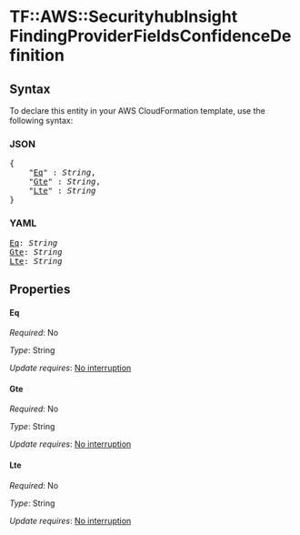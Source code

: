 # TF::AWS::SecurityhubInsight FindingProviderFieldsConfidenceDefinition

## Syntax

To declare this entity in your AWS CloudFormation template, use the following syntax:

### JSON

<pre>
{
    "<a href="#eq" title="Eq">Eq</a>" : <i>String</i>,
    "<a href="#gte" title="Gte">Gte</a>" : <i>String</i>,
    "<a href="#lte" title="Lte">Lte</a>" : <i>String</i>
}
</pre>

### YAML

<pre>
<a href="#eq" title="Eq">Eq</a>: <i>String</i>
<a href="#gte" title="Gte">Gte</a>: <i>String</i>
<a href="#lte" title="Lte">Lte</a>: <i>String</i>
</pre>

## Properties

#### Eq

_Required_: No

_Type_: String

_Update requires_: [No interruption](https://docs.aws.amazon.com/AWSCloudFormation/latest/UserGuide/using-cfn-updating-stacks-update-behaviors.html#update-no-interrupt)

#### Gte

_Required_: No

_Type_: String

_Update requires_: [No interruption](https://docs.aws.amazon.com/AWSCloudFormation/latest/UserGuide/using-cfn-updating-stacks-update-behaviors.html#update-no-interrupt)

#### Lte

_Required_: No

_Type_: String

_Update requires_: [No interruption](https://docs.aws.amazon.com/AWSCloudFormation/latest/UserGuide/using-cfn-updating-stacks-update-behaviors.html#update-no-interrupt)

